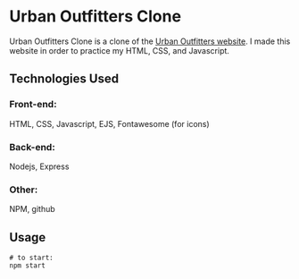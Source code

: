 # Urban Outfitters Clone

Urban Outfitters Clone is a clone of the [Urban Outfitters website](https://www.urbanoutfitters.com/). I made this website in order to practice my HTML, CSS, and Javascript.

## Technologies Used

### Front-end:
HTML, CSS, Javascript, EJS, Fontawesome (for icons)

### Back-end:
Nodejs, Express

### Other:
NPM, github 

## Usage

```node
# to start:
npm start
